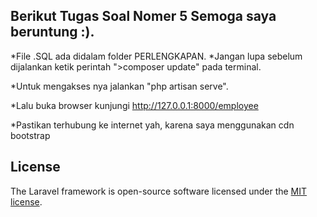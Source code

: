 
## Berikut Tugas Soal Nomer 5 Semoga saya beruntung :).

*File .SQL ada didalam folder PERLENGKAPAN.
*Jangan lupa sebelum dijalankan ketik perintah ">composer update" pada terminal.

*Untuk mengakses nya jalankan "php artisan serve".

*Lalu buka browser kunjungi http://127.0.0.1:8000/employee

*Pastikan terhubung ke internet yah, karena saya menggunakan cdn bootstrap


## License

The Laravel framework is open-source software licensed under the [MIT license](https://opensource.org/licenses/MIT).
